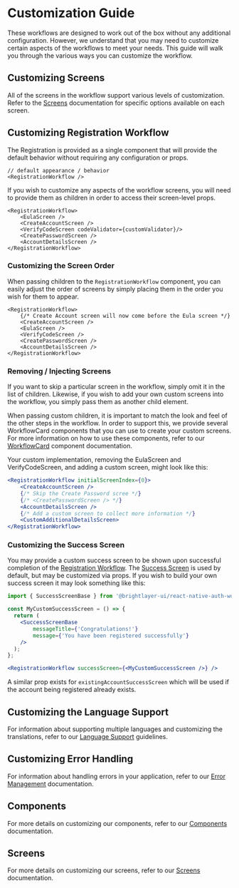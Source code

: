 # Customization Guide

These workflows are designed to work out of the box without any additional configuration. However, we understand that you may need to customize certain aspects of the workflows to meet your needs. This guide will walk you through the various ways you can customize the workflow.

## Customizing Screens

All of the screens in the workflow support various levels of customization. Refer to the [Screens](./screens/README.md) documentation for specific options available on each screen.


## Customizing Registration Workflow

The Registration is provided as a single component that will provide the default behavior without requiring any configuration or props.

```tsx
// default appearance / behavior
<RegistrationWorkflow />
```

If you wish to customize any aspects of the workflow screens, you will need to provide them as children in order to access their screen-level props.

```tsx
<RegistrationWorkflow>
    <EulaScreen />
    <CreateAccountScreen />
    <VerifyCodeScreen codeValidator={customValidator}/>
    <CreatePasswordScreen />
    <AccountDetailsScreen />
</RegistrationWorkflow>
```

### Customizing the Screen Order

When passing children to the `RegistrationWorkflow` component, you can easily adjust the order of screens by simply placing them in the order you wish for them to appear.
  
```tsx
<RegistrationWorkflow>
    {/* Create Account screen will now come before the Eula screen */}
    <CreateAccountScreen />
    <EulaScreen />           
    <VerifyCodeScreen />  
    <CreatePasswordScreen />   
    <AccountDetailsScreen /> 
</RegistrationWorkflow>
```

### Removing / Injecting Screens

If you want to skip a particular screen in the workflow, simply omit it in the list of children. Likewise, if you wish to add your own custom screens into the workflow, you simply pass them as another child element.

When passing custom children, it is important to match the look and feel of the other steps in the workflow. In order to support this, we provide several WorkflowCard components that you can use to create your custom screens. For more information on how to use these components, refer to our [WorkflowCard](./components/workflow-card.md) component documentation. 

Your custom implementation, removing the EulaScreen and VerifyCodeScreen, and adding a custom screen, might look like this:

```jsx
<RegistrationWorkflow initialScreenIndex={0}>
    <CreateAccountScreen />
    {/* Skip the Create Password scree */}
    {/* <CreatePasswordScreen /> */}
    <AccountDetailsScreen />
    {/* Add a custom screen to collect more information */}
    <CustomAdditionalDetailsScreen>
</RegistrationWorkflow>
```

### Customizing the Success Screen
You may provide a custom success screen to be shown upon successful completion of the [Registration Workflow](./components/registration-workflow.md). The [Success Screen](./screens/success.md) is used by default, but may be customized via props. If you wish to build your own success screen it may look something like this:

```jsx
import { SuccessScreenBase } from '@brightlayer-ui/react-native-auth-workflow';

const MyCustomSuccessScreen = () => {
  return (
    <SuccessScreenBase 
        messageTitle={'Congratulations!'}
        message={'You have been registered successfully'}
    />
  );
};

<RegistrationWorkflow successScreen={<MyCustomSuccessScreen />} />
```
<!-- TODO: Add readme link of existingAccountSuccessScreen  -->
A similar prop exists for `existingAccountSuccessScreen` which will be used if the account being registered already exists.


## Customizing the Language Support

For information about supporting multiple languages and customizing the translations, refer to our [Language Support](./language-support.md) guidelines.

## Customizing Error Handling

For information about handling errors in your application, refer to our [Error Management](./error-management.md) documentation.

## Components
For more details on customizing our components, refer to our [Components](./components/README.md) documentation. 

## Screens
For more details on customizing our screens, refer to our [Screens](./screens/README.md) documentation.